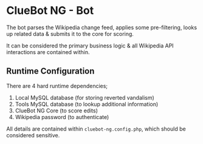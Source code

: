ClueBot NG - Bot
=================

The bot parses the Wikipedia change feed, applies some pre-filtering,
looks up related data & submits it to the core for scoring.

It can be considered the primary business logic & all Wikipedia API interactions are contained within.

## Runtime Configuration

There are 4 hard runtime dependencies;

1. Local MySQL database (for storing reverted vandalism)
2. Tools MySQL database (to lookup additional information)
3. ClueBot NG Core (to score edits)
4. Wikipedia password (to authenticate)

All details are contained within `cluebot-ng.config.php`, which should be considered sensitive.
